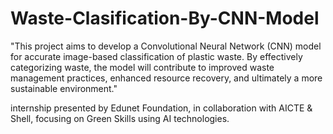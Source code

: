 # Waste-Clasification-By-CNN-Model
"This project aims to develop a Convolutional Neural Network (CNN) model for accurate image-based classification of plastic waste. By effectively categorizing waste, the model will contribute to improved waste management practices, enhanced resource recovery, and ultimately a more sustainable environment."

internship presented by Edunet Foundation, in collaboration with AICTE &amp; Shell, focusing on Green Skills using AI technologies.

